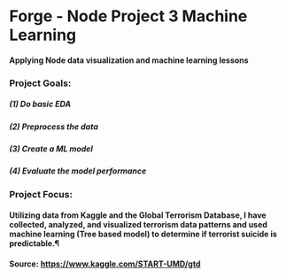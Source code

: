 # Forge - Node Project 3 Machine Learning
#### Applying Node data visualization and machine learning lessons 

### Project Goals:
##### (1) Do basic EDA
##### (2) Preprocess the data
##### (3) Create a ML model
##### (4) Evaluate the model performance

### Project Focus:
#### Utilizing data from Kaggle and the Global Terrorism Database, I have collected, analyzed, and visualized terrorism data patterns and used machine learning (Tree based model) to determine if terrorist suicide is predictable.¶
#### Source: https://www.kaggle.com/START-UMD/gtd
